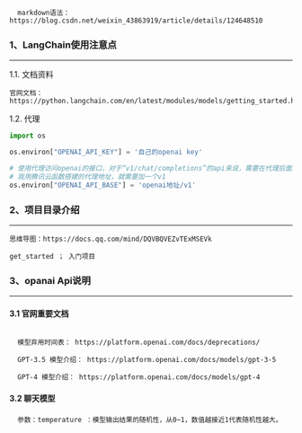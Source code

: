 
```text
  markdown语法：https://blog.csdn.net/weixin_43863919/article/details/124648510
```

### 1、LangChain使用注意点
***

1.1. 文档资料

```text
官网文档：https://python.langchain.com/en/latest/modules/models/getting_started.html
```

1.2. 代理

```python
import os

os.environ["OPENAI_API_KEY"] = '自己的openai key'

# 使用代理访问openai的接口，对于“v1/chat/completions”的api来说，需要在代理后面加一个v1才能构成一个完整的地址
# 我用腾讯云函数搭建的代理地址，就需要加一个v1
os.environ["OPENAI_API_BASE"] = 'openai地址/v1'

```




### 2、项目目录介绍
***

```text
思维导图：https://docs.qq.com/mind/DQVBQVEZvTExMSEVk

get_started ； 入门项目
```



### 3、opanai Api说明
***

#### 3.1 官网重要文档

```text

  模型弃用时间表： https://platform.openai.com/docs/deprecations/
  
  GPT-3.5 模型介绍： https://platform.openai.com/docs/models/gpt-3-5
  
  GPT-4 模型介绍： https://platform.openai.com/docs/models/gpt-4
```

#### 3.2 聊天模型

```text
  参数：temperature ：模型输出结果的随机性，从0~1，数值越接近1代表随机性越大。
```

